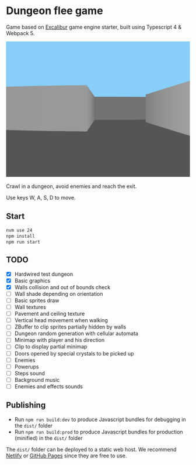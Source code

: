 # Dungeon flee game

Game based on [Excalibur](https://excaliburjs.com) game engine starter, built using Typescript 4 & Webpack 5.

![Preview of current version](resources/screenshot-v0.1.png)

Crawl in a dungeon, avoid enemies and reach the exit.

Use keys W, A, S, D to move.


## Start
```shell
nvm use 24
npm install
npm run start
```


## TODO
- [x] Hardwired test dungeon
- [x] Basic graphics
- [x] Walls collision and out of bounds check
- [ ] Wall shade depending on orientation
- [ ] Basic sprites draw
- [ ] Wall textures
- [ ] Pavement and ceiling texture
- [ ] Vertical head movement when walking
- [ ] ZBuffer to clip sprites partially hidden by walls
- [ ] Dungeon random generation with cellular automata
- [ ] Minimap with player and his direction
- [ ] Clip to display partial minimap
- [ ] Doors opened by special crystals to be picked up
- [ ] Enemies
- [ ] Powerups
- [ ] Steps sound
- [ ] Background music
- [ ] Enemies and effects sounds

## Publishing

* Run `npm run build:dev` to produce Javascript bundles for debugging in the `dist/` folder
* Run `npm run build:prod` to produce Javascript bundles for production (minified) in the `dist/` folder

The `dist/` folder can be deployed to a static web host. We recommend [Netlify](https://netlify.com) or [GitHub Pages](https://pages.github.com/) since they are free to use.

